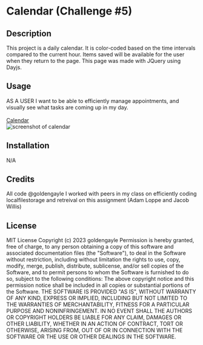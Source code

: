 # Calendar (Challenge #5)

## Description
This project is a daily calendar. It is color-coded based on the time intervals compared to the current hour. Items saved will be available for the user when they return to the page. This page was made with JQuery using Dayjs.

## Usage
AS A USER   I want to be able to efficiently manage appointments, and visually see what tasks are coming up in my day.  
<br><a href="https://goldengayle.github.io/Calendar/"> Calendar</a>
<br><img src="calendar.png" alt="screenshot of calendar">

## Installation
N/A


## Credits
All code  @goldengayle
I worked with peers in my class on efficiently coding localfilestorage and retreival on this assignment (Adam Loppe and Jacob Willis)

## License
MIT License
Copyright (c) 2023 goldengayle
Permission is hereby granted, free of charge, to any person obtaining a copy of this software and associated documentation files (the "Software"), to deal in the Software without restriction, including without limitation the rights to use, copy, modify, merge, publish, distribute, sublicense, and/or sell copies of the Software, and to permit persons to whom the Software is furnished to do so, subject to the following conditions:
The above copyright notice and this permission notice shall be included in all copies or substantial portions of the Software.
THE SOFTWARE IS PROVIDED "AS IS", WITHOUT WARRANTY OF ANY KIND, EXPRESS OR IMPLIED, INCLUDING BUT NOT LIMITED TO THE WARRANTIES OF MERCHANTABILITY, FITNESS FOR A PARTICULAR PURPOSE AND NONINFRINGEMENT. IN NO EVENT SHALL THE AUTHORS OR COPYRIGHT HOLDERS BE LIABLE FOR ANY CLAIM, DAMAGES OR OTHER LIABILITY, WHETHER IN AN ACTION OF CONTRACT, TORT OR OTHERWISE, ARISING FROM, OUT OF OR IN CONNECTION WITH THE SOFTWARE OR THE USE OR OTHER DEALINGS IN THE SOFTWARE.
